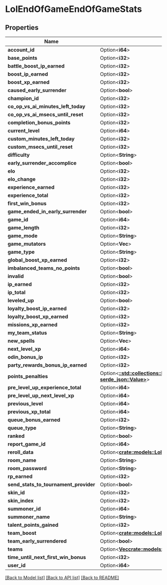 # LolEndOfGameEndOfGameStats

## Properties

Name | Type | Description | Notes
------------ | ------------- | ------------- | -------------
**account_id** | Option<**i64**> |  | [optional]
**base_points** | Option<**i32**> |  | [optional]
**battle_boost_ip_earned** | Option<**i32**> |  | [optional]
**boost_ip_earned** | Option<**i32**> |  | [optional]
**boost_xp_earned** | Option<**i32**> |  | [optional]
**caused_early_surrender** | Option<**bool**> |  | [optional]
**champion_id** | Option<**i32**> |  | [optional]
**co_op_vs_ai_minutes_left_today** | Option<**i32**> |  | [optional]
**co_op_vs_ai_msecs_until_reset** | Option<**i32**> |  | [optional]
**completion_bonus_points** | Option<**i32**> |  | [optional]
**current_level** | Option<**i64**> |  | [optional]
**custom_minutes_left_today** | Option<**i32**> |  | [optional]
**custom_msecs_until_reset** | Option<**i32**> |  | [optional]
**difficulty** | Option<**String**> |  | [optional]
**early_surrender_accomplice** | Option<**bool**> |  | [optional]
**elo** | Option<**i32**> |  | [optional]
**elo_change** | Option<**i32**> |  | [optional]
**experience_earned** | Option<**i32**> |  | [optional]
**experience_total** | Option<**i32**> |  | [optional]
**first_win_bonus** | Option<**i32**> |  | [optional]
**game_ended_in_early_surrender** | Option<**bool**> |  | [optional]
**game_id** | Option<**i64**> |  | [optional]
**game_length** | Option<**i32**> |  | [optional]
**game_mode** | Option<**String**> |  | [optional]
**game_mutators** | Option<**Vec<String>**> |  | [optional]
**game_type** | Option<**String**> |  | [optional]
**global_boost_xp_earned** | Option<**i32**> |  | [optional]
**imbalanced_teams_no_points** | Option<**bool**> |  | [optional]
**invalid** | Option<**bool**> |  | [optional]
**ip_earned** | Option<**i32**> |  | [optional]
**ip_total** | Option<**i32**> |  | [optional]
**leveled_up** | Option<**bool**> |  | [optional]
**loyalty_boost_ip_earned** | Option<**i32**> |  | [optional]
**loyalty_boost_xp_earned** | Option<**i32**> |  | [optional]
**missions_xp_earned** | Option<**i32**> |  | [optional]
**my_team_status** | Option<**String**> |  | [optional]
**new_spells** | Option<**Vec<i32>**> |  | [optional]
**next_level_xp** | Option<**i64**> |  | [optional]
**odin_bonus_ip** | Option<**i32**> |  | [optional]
**party_rewards_bonus_ip_earned** | Option<**i32**> |  | [optional]
**points_penalties** | Option<[**::std::collections::HashMap<String, serde_json::Value>**](serde_json::Value.md)> |  | [optional]
**pre_level_up_experience_total** | Option<**i64**> |  | [optional]
**pre_level_up_next_level_xp** | Option<**i64**> |  | [optional]
**previous_level** | Option<**i64**> |  | [optional]
**previous_xp_total** | Option<**i64**> |  | [optional]
**queue_bonus_earned** | Option<**i32**> |  | [optional]
**queue_type** | Option<**String**> |  | [optional]
**ranked** | Option<**bool**> |  | [optional]
**report_game_id** | Option<**i64**> |  | [optional]
**reroll_data** | Option<[**crate::models::LolEndOfGameEndOfGamePoints**](LolEndOfGameEndOfGamePoints.md)> |  | [optional]
**room_name** | Option<**String**> |  | [optional]
**room_password** | Option<**String**> |  | [optional]
**rp_earned** | Option<**i32**> |  | [optional]
**send_stats_to_tournament_provider** | Option<**bool**> |  | [optional]
**skin_id** | Option<**i32**> |  | [optional]
**skin_index** | Option<**i32**> |  | [optional]
**summoner_id** | Option<**i64**> |  | [optional]
**summoner_name** | Option<**String**> |  | [optional]
**talent_points_gained** | Option<**i32**> |  | [optional]
**team_boost** | Option<[**crate::models::LolEndOfGameEndOfGameTeamBoost**](LolEndOfGameEndOfGameTeamBoost.md)> |  | [optional]
**team_early_surrendered** | Option<**bool**> |  | [optional]
**teams** | Option<[**Vec<crate::models::LolEndOfGameEndOfGameTeam>**](LolEndOfGameEndOfGameTeam.md)> |  | [optional]
**time_until_next_first_win_bonus** | Option<**i32**> |  | [optional]
**user_id** | Option<**i64**> |  | [optional]

[[Back to Model list]](../README.md#documentation-for-models) [[Back to API list]](../README.md#documentation-for-api-endpoints) [[Back to README]](../README.md)


